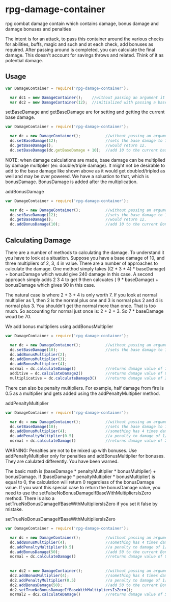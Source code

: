 # rpg-damage-container
rpg combat damage contain which contains damage, bonus damage and damage bonuses and penalties

The intent is for an attack, to pass this container around the various checks for abilities, buffs, magic and such and at each check, add bonuses as required. 
After passing around is completed, you can calculate the final damage.   This doesn't account for savings throws and related.  Think of it as potential damage.

## Usage

```javascript
var DamageContainer = require('rpg-damage-container');

  var dc1 = new DamageContainer();    //without passing an argument it will initialized with base damage of 0
  var dc2 = new DamageContainer(12);  //initialized with passing a base damage of 12
```

setBaseDamage and getBaseDamage are for setting and getting the current base damage.

```javascript
var DamageContainer = require('rpg-damage-container');

  var dc = new DamageContainer();           //without passing an argument it will initialized with base damage of 0
  dc.setBaseDamage(12);                     //sets the base damage to 12.
  dc.getBaseDamage();                       //would return 12.
  dc.setBaseDamage(dc.getBaseDamage + 10);  //add 10 to the current base damage value
```

NOTE:  when damage calculations are made, base damage can be multiplied by damage multiplier (ex:  double/triple damage).  It might not be desirable to add to the base
damage like shown above as it would get doubled/tripled as well and may be over powered.  We have a soluation to that, which is bonusDamage. BonusDamage is added after
the multiplication.

addBonusDamage

```javascript
var DamageContainer = require('rpg-damage-container');

  var dc = new DamageContainer();           //without passing an argument it will initialized with base damage of 0
  dc.setBaseDamage(12);                     //sets the base damage to 12.
  dc.getBaseDamage();                       //would return 12.
  dc.addBonusDamage(10);                    //add 10 to the current BonusDamage
```

##  Calculating Damage

There are a number of methods to calculating the damage.  To understand it you have to look at a situation.  Suppose you have a base damage of 10, and three multipliers of 2, 3, 4 in value.
There are a number of approaches to calculate the damage.  One method simply takes ((2 * 3 * 4) * baseDamage) + bonusDamage which would give 240 damage in this case. A second approach simply
adds 2 3 4 to get 9 then calcuates  ( 9 * baseDamage) + bonusDamage which gives 90 in this case.  

The natural case is where 2 + 3 + 4 is only worth 7.  If you look at normal multiplier as 1, then 2 is the normal plus one and 3 is normal plus 2 and 4 is normal plus 3.  You shouldn't get the
normal more than once.  That is too much.  So accounting for normal just once is:  2 + 2 + 3. So 7 * baseDamage woud be 70.

We add bonus multipliers using addBonusMultiplier

```javascript
var DamageContainer = require('rpg-damage-container');

  var dc = new DamageContainer();           //without passing an argument it will initialized with base damage of 0
  dc.setBaseDamage(10);                     //sets the base damage to 10.
  dc.addBonusMultiplier(2);
  dc.addBonusMultiplier(3);
  dc.addBonusMultiplier(4);
  normal = dc.calculateDamage()             //returns damage value of 70
  additive = dc.calculateDamage2()          //returns damage value of 90
  multiplicative = dc.calculateDamage3()    //returns damage value of 240  
```

There can also be penalty multipliers.  For example, half damage from fire is 0.5 as a multiplier and gets added using the addPenaltyMultiplier method.

addPenaltyMultiplier

```javascript
var DamageContainer = require('rpg-damage-container');

  var dc = new DamageContainer();           //without passing an argument it will initialized with base damage of 0
  dc.setBaseDamage(10);                     //sets the base damage to 10.
  dc.addBonusMultiplier(4);                 //something has 4 times damage
  dc.addPenaltyMultiplier(0.5)              //a penalty to damage of 1/2 or 0.5 as a multiplier
  normal = dc.calculateDamage()             //returns damage value of 20
```

WARNING:  Penalties are not to be mixed up with bonuses.  Use addPenaltyMultiplier only for penalties and addBonusMultiplier for bonuses.  They are calulated differently.  You have been warned.

The basic math is (baseDamage * penaltyMultiplier * bonusMultiplier) + bonusDamage.  If (baseDamage * penaltyMultiplier * bonusMultiplier) is equal to 0, the calculation will return 0 regardless of 
the bonusDamage value.  If you want this special case to return the bonusDamage value, you need to use the setFalseNoBonusDamageIfBaseWithMultipliersIsZero method. There is also a
setTrueNoBonusDamageIfBaseWithMultipliersIsZero if you set it false by mistake.

setTrueNoBonusDamageIfBaseWithMultipliersIsZero

```javascript
var DamageContainer = require('rpg-damage-container');

  var dc = new DamageContainer();           //without passing an argument it will initialized with base damage of 0
  dc.addBonusMultiplier(4);                 //something has 4 times damage
  dc.addPenaltyMultiplier(0.5)              //a penalty to damage of 1/2 or 0.5 as a multiplier
  dc.addBonusDamage(50);                    //add 50 to the current BonusDamage
  normal = dc.calculateDamage()             //returns damage value of 0
  
  
  var dc2 = new DamageContainer();          //without passing an argument it will initialized with base damage of 0
  dc2.addBonusMultiplier(4);                //something has 4 times damage
  dc2.addPenaltyMultiplier(0.5)             //a penalty to damage of 1/2 or 0.5 as a multiplier
  dc2.addBonusDamage(50);                   //add 50 to the current BonusDamage
  dc2.setTrueNoBonusDamageIfBaseWithMultipliersIsZero();
  normal2 = dc2.calculateDamage()           //returns damage value of 50
  
  
```

